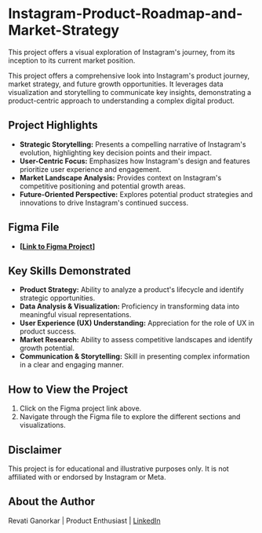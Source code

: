 # Instagram-Product-Roadmap-and-Market-Strategy
This project offers a visual exploration of Instagram's journey, from its inception to its current market position.


This project offers a comprehensive look into Instagram's product journey, market strategy, and future growth opportunities. It leverages data visualization and storytelling to communicate key insights, demonstrating a product-centric approach to understanding a complex digital product.

## Project Highlights

* **Strategic Storytelling:** Presents a compelling narrative of Instagram's evolution, highlighting key decision points and their impact.
* **User-Centric Focus:** Emphasizes how Instagram's design and features prioritize user experience and engagement.
* **Market Landscape Analysis:** Provides context on Instagram's competitive positioning and potential growth areas.
* **Future-Oriented Perspective:** Explores potential product strategies and innovations to drive Instagram's continued success.

## Figma File

* **[[Link to Figma Project](https://www.figma.com/proto/oGwTiKGW4ap0YWRvNLLryK/Instagram%3A-Product-Roadmap-and-Market-Strategy?node-id=1-314&t=bJs5cu7v1JOBuZJb-1)]** 

## Key Skills Demonstrated

* **Product Strategy:** Ability to analyze a product's lifecycle and identify strategic opportunities.
* **Data Analysis & Visualization:** Proficiency in transforming data into meaningful visual representations.
* **User Experience (UX) Understanding:** Appreciation for the role of UX in product success.
* **Market Research:** Ability to assess competitive landscapes and identify growth potential.
* **Communication & Storytelling:** Skill in presenting complex information in a clear and engaging manner.

## How to View the Project

1. Click on the Figma project link above.
2. Navigate through the Figma file to explore the different sections and visualizations.

## Disclaimer

This project is for educational and illustrative purposes only. It is not affiliated with or endorsed by Instagram or Meta.

## About the Author

Revati Ganorkar | Product Enthusiast | [LinkedIn](https://www.linkedin.com/in/revati-ganorkar)

